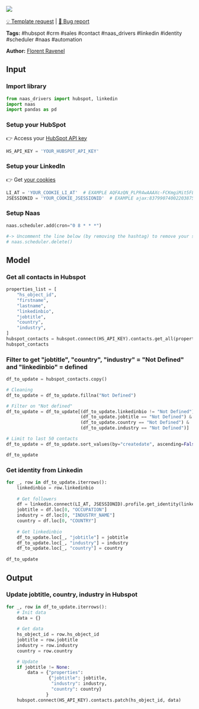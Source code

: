 <a href="https://app.naas.ai/user-redirect/naas/downloader?url=https://raw.githubusercontent.com/jupyter-naas/awesome-notebooks/master/HubSpot/HubSpot_Update_jobtitle_country_industry_from_linkedin.ipynb" target="_parent"><img src="https://naasai-public.s3.eu-west-3.amazonaws.com/open_in_naas.svg"/></a><br><br><a href="https://github.com/jupyter-naas/awesome-notebooks/issues/new?assignees=&labels=&template=template-request.md&title=Tool+-+Action+of+the+notebook+">💡 Template request</a> | <a href="https://github.com/jupyter-naas/awesome-notebooks/issues/new?assignees=&labels=&template=bug_report.md&title=">🚨 Bug report</a>

**Tags:** #hubspot #crm #sales #contact #naas_drivers #linkedin #identity #scheduler #naas #automation

**Author:** [Florent Ravenel](https://www.linkedin.com/in/florent-ravenel/)

## Input

### Import library


```python
from naas_drivers import hubspot, linkedin
import naas
import pandas as pd
```

### Setup your HubSpot
👉 Access your [HubSpot API key](https://knowledge.hubspot.com/integrations/how-do-i-get-my-hubspot-api-key)


```python
HS_API_KEY = 'YOUR_HUBSPOT_API_KEY'
```

### Setup your LinkedIn
👉 Get <a href='https://www.notion.so/LinkedIn-driver-Get-your-cookies-d20a8e7e508e42af8a5b52e33f3dba75'>your cookies</a>


```python
LI_AT = 'YOUR_COOKIE_LI_AT'  # EXAMPLE AQFAzQN_PLPR4wAAAXc-FCKmgiMit5FLdY1af3-2
JSESSIONID = 'YOUR_COOKIE_JSESSIONID'  # EXAMPLE ajax:8379907400220387585
```

### Setup Naas


```python
naas.scheduler.add(cron="0 8 * * *")

#-> Uncomment the line below (by removing the hashtag) to remove your scheduler
# naas.scheduler.delete()
```

## Model

### Get all contacts in Hubspot


```python
properties_list = [
    "hs_object_id",
    "firstname",
    "lastname",
    "linkedinbio",
    "jobtitle",
    "country",
    "industry",
]
hubspot_contacts = hubspot.connect(HS_API_KEY).contacts.get_all(properties_list)
hubspot_contacts
```

### Filter to get "jobtitle", "country", "industry" = "Not Defined" and "linkedinbio" = defined


```python
df_to_update = hubspot_contacts.copy()

# Cleaning
df_to_update = df_to_update.fillna("Not Defined")

# Filter on "Not defined"
df_to_update = df_to_update[(df_to_update.linkedinbio != "Not Defined") &
                            (df_to_update.jobtitle == "Not Defined") &
                            (df_to_update.country == "Not Defined") & 
                            (df_to_update.industry == "Not Defined")]

# Limit to last 50 contacts
df_to_update = df_to_update.sort_values(by="createdate", ascending=False)[:50].reset_index(drop=True)

df_to_update
```

### Get identity from Linkedin


```python
for _, row in df_to_update.iterrows():
    linkedinbio = row.linkedinbio
    
    # Get followers
    df = linkedin.connect(LI_AT, JSESSIONID).profile.get_identity(linkedinbio)
    jobtitle = df.loc[0, "OCCUPATION"]
    industry = df.loc[0, "INDUSTRY_NAME"]
    country = df.loc[0, "COUNTRY"]
        
    # Get linkedinbio
    df_to_update.loc[_, "jobtitle"] = jobtitle
    df_to_update.loc[_, "industry"] = industry
    df_to_update.loc[_, "country"] = country
    
df_to_update
```

## Output

### Update jobtitle, country, industry in Hubspot


```python
for _, row in df_to_update.iterrows():
    # Init data
    data = {}
    
    # Get data
    hs_object_id = row.hs_object_id
    jobtitle = row.jobtitle
    industry = row.industry
    country = row.country

    # Update 
    if jobtitle != None:
        data = {"properties": 
                {"jobtitle": jobtitle,
                 "industry": industry,
                 "country": country}
               }
    hubspot.connect(HS_API_KEY).contacts.patch(hs_object_id, data)
```
